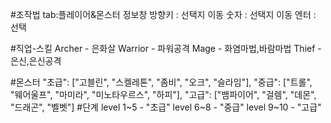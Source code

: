 #조작법
tab:플레이어&몬스터 정보창
방향키 : 선택지 이동
숫자   : 선택지 이동
엔터   : 선택


#직업-스킬
Archer - 은화살
Warrior - 파워공격
Mage - 화염마법,바람마법
Thief - 은신,은신공격

#몬스터
    "초급": ["고블린", "스켈레톤", "좀비", "오크", "슬라임"],
    "중급": ["트롤", "웨어울프", "마미라", "미노타우르스", "하피"],
    "고급": ["뱀파이어", "걸렘", "데몬", "드래곤", "벨벳"]
#단계 
        level 1~5 - "초급"
        level 6~8 - "중급"
        level 9~10 - "고급"
